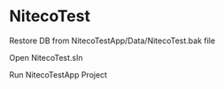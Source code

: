 # NitecoTest

Restore DB from NitecoTestApp/Data/NitecoTest.bak file

Open  NitecoTest.sln

Run NitecoTestApp Project
